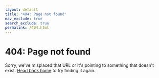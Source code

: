 ```yaml
---
layout: default
title: "404: Page not found"
nav_exclude: true
search_exclude: true
permalink: /404.html
---
```


<div class="page">
  <h1 class="page-title">404: Page not found</h1>
  <p class="lead">Sorry, we've misplaced that URL or it's pointing to something that doesn't exist. <a href="{{ site.baseurl }}">Head back home</a> to try finding it again.</p>
</div>
